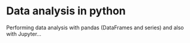 # Data analysis in python
Performing data analysis with pandas (DataFrames and series) and also with Jupyter...
